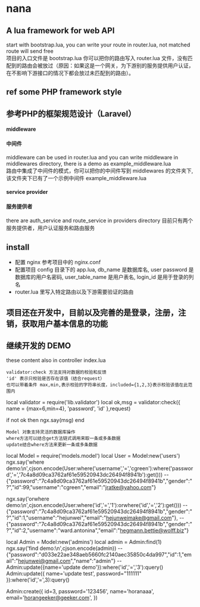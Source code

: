 # nana

## A lua framework for web API
start with bootstrap.lua, you can write your route in router.lua, not matched route will send free  
项目的入口文件是 bootstrap.lua 你可以把你的路由写入 router.lua 文件，没有匹配到的路由会被放过（原因：如果这是一个网关，为下游别的服务提供用户认证，在不影响下游接口的情况下都会放过未匹配到的路由）。

## ref some PHP framework style

## 参考PHP的框架规范设计（Laravel）

#### middleware

#### 中间件
middleware can be used in router.lua and you can write middleware in middlewares directory, there is a demo as example_middleware.lua  
路由中集成了中间件的模式，你可以把你的中间件写到 middlewares 的文件夹下, 该文件夹下已有了一个示例中间件 example_middleware.lua

#### service provider

#### 服务提供者
there are auth_service and route_service in providers directory
目前只有两个服务提供者，用户认证服务和路由服务

## install
* 配置 nginx 参考项目中的 nginx.conf
* 配置项目 config 目录下的 app.lua, db_name 是数据库名, user password 是数据库的用户名密码, user_table_name 是用户表名, login_id 是用于登录的列名
* router.lua 里写入特定路由以及下游需要验证的路由

## 项目还在开发中，目前以及完善的是登录，注册，注销，获取用户基本信息的功能

## 继续开发的 DEMO
these content also in controller index.lua

```
validator:check 方法支持对数据的校验和反馈
'id' 表示只校验是否存在该值（结合request）
也可以带着条件 max,min,表示校验的字符串长度，included={1,2,3}表示校验该值在此范围内
```
local validator = require('lib.validator')
local ok,msg = validator:check({
	name = {max=6,min=4},
	'password',
	'id'
	},request)

if not ok then
	ngx.say(msg)
end
```
Model 对象支持灵活的数据库操作
where方法可以结合get方法链式调用来取一条或多条数据
update结合where方法来更新一条或多条数据
```
local Model = require('models.model')
local User = Model:new('users')
ngx.say('where demo:\n',cjson.encode(User:where('username','=','cgreen'):where('password','=','7c4a8d09ca3762af61e59520943dc26494f8941b'):get()))
-- {"password":"7c4a8d09ca3762af61e59520943dc26494f8941b","gender":"?","id":99,"username":"cgreen","email":"jratke@yahoo.com"}

ngx.say('orwhere demo:\n',cjson.encode(User:where('id','=','1'):orwhere('id','=','2'):get()))
-- {"password":"7c4a8d09ca3762af61e59520943dc26494f8941b","gender":"?","id":1,"username":"hejunwei","email":"hejunweimake@gmail.com"},
-- {"password":"7c4a8d09ca3762af61e59520943dc26494f8941b","gender":"?","id":2,"username":"ward.antonina","email":"hegmann.bettie@wolff.biz"}

local Admin = Model:new('admins')
local admin = Admin:find(1)
ngx.say('find demo:\n',cjson.encode(admin))
-- {"password":"d033e22ae348aeb5660fc2140aec35850c4da997","id":1,"email":"hejunwei@gmail.com","name":"admin"}
--Admin:update({name='update demo'}):where('id','=','3'):query()
Admin:update({
		name='update test',
		password="111111"
	}):where('id','=',3):query()

Admin:create({
	id=3,
	password='123456',
	name='horanaaa',
	email='horangeeker@geeker.com',
})
```
